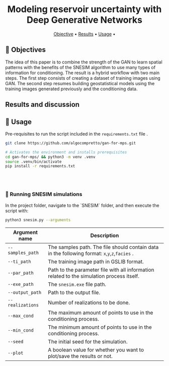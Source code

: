 <h1 align="center">
    Modeling reservoir uncertainty with Deep Generative Networks
</h1>

  <p align="center">
  <a href="#objective">Objective</a> •
  <a href="#results">Results</a> •
  <a href="#usage">Usage</a> •
  </p>

  <h2 id="objective" > 🎯 Objectives </h2>

  The idea of this paper is to combine the strength of the GAN to learn spatial patterns with the benefits of the SNESIM algorithm to use many types of information for conditioning. The result is a hybrid workflow with two main steps. The first step consists of creating a dataset of training images using GAN. The second step resumes building geostatistical models using the training images generated previously and the conditioning data.

<h2 id="results" > Results and discussion</h2>

  
<h2 id="usage" > 👷 Usage </h2>

Pre-requisites to run the script included in the `requirements.txt` file .

  ```bash
  git clone https://github.com/algocompretto/gan-for-mps.git
  
  # Activates the environment and installs prerequisites
  cd gan-for-mps/ && python3 -m venv .venv
  source .venv/bin/activate
  pip install -r requirements.txt
  ```
<br><br>

<h3 id="usage-snesim" > 👷 Running SNESIM simulations </h3>
In the project folder, navigate to the `SNESIM` folder, and then execute the script with:

  ```bash
  python3 snesim.py --arguments
  ```

| Argument name    | Description                                                                                    |
|------------------|------------------------------------------------------------------------------------------------|
| `--samples_path` | The samples path. The file should contain data in the following format: `x`,`y`,`z`,`facies` . |
| `--ti_path `     | The training image path in GSLIB format.                                                       |
| `--par_path`     | Path to the parameter file with all information related to the simulation process itself.      |
| `--exe_path`     | The `snesim.exe` file path.                                                                    |
| `--output_path`  | Path to the output file.                                                                       |
| `--realizations` | Number of realizations to be done.                                                             |
| `--max_cond`     | The maximum amount of points to use in the conditioning process.                               |
| `--min_cond`     | The minimum amount of points to use in the conditioning process.                               |
| `--seed`         | The initial seed for the simulation.                                                           |
| `--plot`         | A boolean value for whether you want to plot/save the results or not.                          |